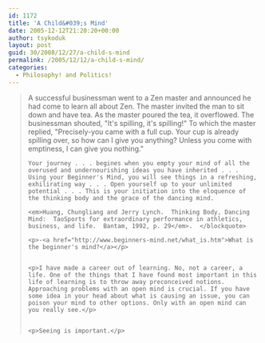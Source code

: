```yaml
---
id: 1172
title: 'A Child&#039;s Mind'
date: 2005-12-12T21:20:20+00:00
author: tsykoduk
layout: post
guid: 30/2008/12/27/a-child-s-mind
permalink: /2005/12/12/a-child-s-mind/
categories:
  - Philosophy! and Politics!
---
```

<blockquote> A successful businessman went to a Zen master and announced he had come to learn all about Zen.  The master invited the man to sit down and have tea.  As the master poured the tea, it overflowed.  The businessman shouted, "It's spilling, it's spilling!"  To which the master replied, "Precisely-you came with a full cup.  Your cup is already spilling over, so how can I give you anything?  Unless you come with emptiness, I can give you nothing."

    Your journey . . . begines when you empty your mind of all the overused and undernourishing ideas you have inherited . . . Using your Beginner's Mind, you will see things in a refreshing, exhilirating way . . . Open yourself up to your unlimited potential . . . This is your initiation into the eloquence of the thinking body and the grace of the dancing mind.

    <em>Huang, Chungliang and Jerry Lynch.  Thinking Body, Dancing Mind:  TaoSports for extraordinary performance in athletics, business, and life.  Bantam, 1992, p. 29</em>.  </blockquote>

	<p>-<a href="http://www.beginners-mind.net/what_is.htm">What is the beginner's mind?</a></p>


	<p>I have made a career out of learning. No, not a career, a life. One of the things that I have found most important in this life of learning is to throw away preconceived notions. Approaching problems with an open mind is crucial. If you have some idea in your head about what is causing an issue, you can poison your mind to other options. Only with an open mind can you really see.</p>


	<p>Seeing is important.</p>